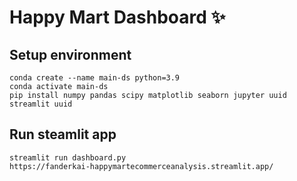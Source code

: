 # Happy Mart Dashboard ✨

## Setup environment
```
conda create --name main-ds python=3.9
conda activate main-ds
pip install numpy pandas scipy matplotlib seaborn jupyter uuid streamlit uuid
```

## Run steamlit app
```
streamlit run dashboard.py
https://fanderkai-happymartecommerceanalysis.streamlit.app/
```
